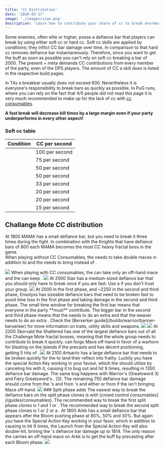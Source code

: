 ```yaml
---
title: 'CC Distribution'
date: '2020-03-17'
image: './images/siax.png'
description: 'Learn how to contribute your share of cc to break enormous breakbars.'
---
```

 
<Grid>
<GridItem sm="6">
Some enemies, often elite or higher, posse a defiance bar that players can break by using either soft cc or hard cc. Soft cc skills are applied by conditions; they inflict CC bar damage over time. In comparison to that hard cc removes defiance bar instantaneously. Therefore, since you want to get the <Effect name="exposed"/> buff as soon as possible you can't rely on soft cc breaking a bar of 2000.  
The present <Specialization name="firebrand"/> + <Specialization name="renegade"/> meta demands CC contributions from every member of the party, even of the DPS players. The amount of CC a skill does is listed in the respective build pages.  

In T4s a breakbar usually does not exceed 600. Nevertheless it is everyone's responsibility to break bars as quickly as possible. In PuG runs, where you can rely on the fact that 4/5 people did not read this page it is very much recommended to make up for the lack of cc with [cc consumables](/guides/consumables).

**A fast break will decrease kill times by a large margin even if your party underperforms in every other aspect!**
</GridItem>
<GridItem sm="6">
### Soft cc table
| Condition       | CC per second |
| ------------------------- | -------------- |
| <Condition name="Fear"/> | 100 per second | 
| <Condition name="Taunt"/> | 75 per second |
| <Condition name="Immobile"/> | 50 per second |
| <Condition name="slow"/> | 50 per second |
| <Condition name="chilled"/> | 33 per second |
| <Condition name="blind"/> | 20 per second |
| <Condition name="Weakness"/> | 20 per second |
| <Condition name="Crippled"/> | 15 per second |
</GridItem>
</Grid>

## Challange Mote CC distribution
<Tabs>

<Tab title="Mama">
<Divider text="MAMA restricted"/>

At 1800 MAMA has a small defiance bar, but you need to break it three times during the fight.
In combination with the Knights that have defiance bars of 800 each MAMA becomes the most CC heavy fractal boss in the game.  
When playing without CC Consumables, the <Specialization name="Berserker"/> needs to take double maces in addition to <Skill name="wildblow"/> and the <Specialization name="firebrand"/> needs to bring <Skill name="HammerofWisdom"/> instead of <Skill name="sword of justice"/>.

<Image src="./images/mama_restricted.png" caption="Restricted Mama CC distribution"/>

<Divider text="MAMA unrestricted"/>
When playing with CC consumables, the <Specialization name="Berserker"/> can take only an off-hand mace and the <Specialization name="firebrand"/> can keep <Skill name="sword of justice"/>.

<Image src="./images/mama_unrestricted.png" caption="Unrestricted Mama CC distribution with consumables"/>

</Tab>
<Tab title="Siax">
<Divider text="Siax"/>
At 2000 Siax has a medium-sized defiance bar that you should only have to break once if you are fast.  
Use a <Item name="metalrod"/> if you don't trust your group.
<Image src="./images/siax.png" caption="Siax CC distribution"/>

</Tab>
<Tab title="Ensolyss">
<Divider text="Ensolyss"/>
At 2000 in the first phase, and ~2250 in the second and third phase, Ensolyss has sizeable defiance bars that need to be 
broken fast to avoid time loss in the first phase and taking damage in the second and third phase. 
The small time window for breaking the first bar means that everyone in the party **must** contribute. 
The bigger bar in the second and third phase means that the <Specialization name="Berserker"/>  needs to do an extra <Skill name="pommelbash"/> and that the weaver needs to do an extra <Skill name="polaricleap"/>.  
Check the [Berserker guide](/builds/warrior/banner-berserker) for more information on traits, utility skills and weapons.
<Image src="./images/enso_1.png" caption="Ensolyss Phase 1 CC distribution"/>

<Image src="./images/enso_2.png" caption="Ensolyss Phase 2 and 3 CC distribution"/>

</Tab>

<Tab title="Skorvald">
<Divider text="Skorvald"/>
At 2200 Skorvald the Shattered has one of the largest defiance bars out of all the Challenge Mote fractal bosses, meaning that the whole group needs to contribute to break it quickly.  
<Specialization name="berserker"/> can forgo Mace off-hand in favor of a warhorn for blasting <Boon name="Might"/> on the islands if the <Specialization name="renegade"/> precasts <Skill name="Darkrazorsdaring"/> and has decent positioning, getting 5 hits of <Skill name="Surge of the mists"/>.

<Image src="./images/skorvald.png" caption="Skorvald CC distribution"/>
</Tab>
<Tab title="Artsariiv">
<Divider text="Artsariiv"/>
At 2100 Artsariiv  has a large defiance bar that needs to be broken quickly for the <Specialization name="Soulbeast"/> to land their reflect into frailty. Luckily you have the special Action Key working in your favour, which the <Specialization name="renegade"/> should utilize by canceling his <Skill name="Surge of the mists"/> with it, causing it to bug out and hit 9 times, resulting in 1350 defiance bar damage.  
The same bug happens with Warrior's <Skill name="whirlwindattack"/> (Greatsword 3) and Fiery Greatsword's <Skill name="fierywhirl"/>. (3).  
The remaining 750 defiance bar damage should come from the <Specialization name="firebrand"/>'s <Skill name="Banesignet"/> and from <Specialization name="berserker"/>'s <Skill name="headbutt"/> and either <Skill name="Tremor"/> or <Skill name="updraft"/> from <Specialization name="weaver"/> if the <Specialization name="berserker"/> isn't bringing Mace off-hand.  


<Image src="./images/artsariiv.png" caption="Artsariiv CC distribution"/>
### Split phase adds
The easiest way to break the defiance bars on the split phase clones is with [crowd control consumables](/guides/consumables).  
The recommended way to break the first split phase clones is 1 <Item name="rock"/> and 1 <Item name="termiteshovel"/> or <Item name="metalrod"/>.  
The recommended way to break the second split phase clones is 1 <Item name="sentinelrifle"/> or 2 <Item name="rock"/> or a <Item name="termiteshovel">.
</Tab>

<Tab title="Arkk">
<Divider text="Arkk"/>
At 1800 Arkk has a small defiance bar that appears after the Bloom pushing phase at 80%, 50% and 30%.  
But again you have the Special Action Key working in your favor, which in addition to causing <Skill name="Surge of the mists"/> to hit 9 times, the Launch from the Special Action Key will also double-hit, brining the <Specialization name="renegade"/>'s defiance bar damage up to 1814.  
The only reason the <Specialization name="berserker"/> carries an off-hand mace on Arkk is to get the <Item name="severance"/> buff by precasting <Skill name="Tremor"/> after each Bloom phase.
<Image src="./images/arkk.png" caption="Arkk CC distribution"/>
</Tab>

</Tabs>
